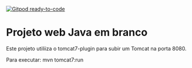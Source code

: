 [![Gitpod ready-to-code](https://img.shields.io/badge/Gitpod-ready--to--code-blue?logo=gitpod)](https://gitpod.io/#https://github.com/mineda/projeto-web)

# Projeto web Java em branco
Este projeto utiliiza o tomcat7-plugin para subir um Tomcat na porta 8080.


Para executar: mvn tomcat7:run
